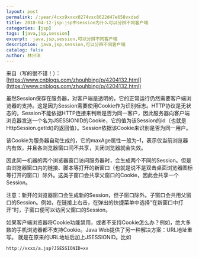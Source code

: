 ```yaml
---
layout: post
permalink: /:year/4cxx9xxxx0274vsc8622d47e658vxdsd
title: 2018-04-12-jsp-jsp中session为什么可以分辨不同客户端
categories: [jsp]
tags: [java,jsp,session]
excerpt:  java,jsp,session,可以分辨不同客户端
description: java,jsp,session,可以分辨不同客户端
catalog: false
author: 林兴洋
---
```


来自（写的很不错！）：
[https://www.cnblogs.com/zhouhbing/p/4204132.html](https://www.cnblogs.com/zhouhbing/p/4204132.html)

虽然Session保存在服务器，对客户端是透明的，它的正常运行仍然需要客户端浏览器的支持。这是因为Session需要使用Cookie作为识别标志。HTTP协议是无状态的，Session不能依据HTTP连接来判断是否为同一客户，因此服务器向客户端浏览器发送一个名为JSESSIONID的Cookie，它的值为该Session的id（也就是HttpSession.getId()的返回值）。Session依据该Cookie来识别是否为同一用户。

该Cookie为服务器自动生成的，它的maxAge属性一般为–1，表示仅当前浏览器内有效，并且各浏览器窗口间不共享，关闭浏览器就会失效。

因此同一机器的两个浏览器窗口访问服务器时，会生成两个不同的Session。但是由浏览器窗口内的链接、脚本等打开的新窗口（也就是说不是双击桌面浏览器图标等打开的窗口）除外。这类子窗口会共享父窗口的Cookie，因此会共享一个Session。

注意：新开的浏览器窗口会生成新的Session，但子窗口除外。子窗口会共用父窗口的Session。例如，在链接上右击，在弹出的快捷菜单中选择“在新窗口中打开”时，子窗口便可以访问父窗口的Session。

如果客户端浏览器将Cookie功能禁用，或者不支持Cookie怎么办？例如，绝大多数的手机浏览器都不支持Cookie。Java Web提供了另一种解决方案：URL地址重写。
就是在原来的URL地址后加上JSESSIONID。比如

```
http://xxxx/a.jsp?JSESSIONID=xx
```
